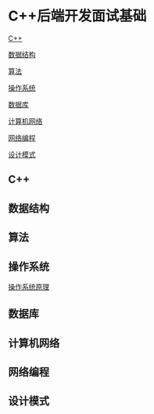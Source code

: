 C++后端开发面试基础
=================
[C++](#C++)

[数据结构](#数据结构)

[算法](#算法)

[操作系统](#操作系统)

[数据库](#数据库)

[计算机网络](#计算机网络)

[网络编程](#网络编程)

[设计模式](#设计模式)

C++
-----------------
数据结构
-----------------
算法
-----------------
操作系统
-----------------

[操作系统原理](https://github.com/zh921/Codes/blob/master/notes/操作系统.md)

数据库
-----------------
计算机网络
-----------------
网络编程
-----------------
设计模式
-----------------
